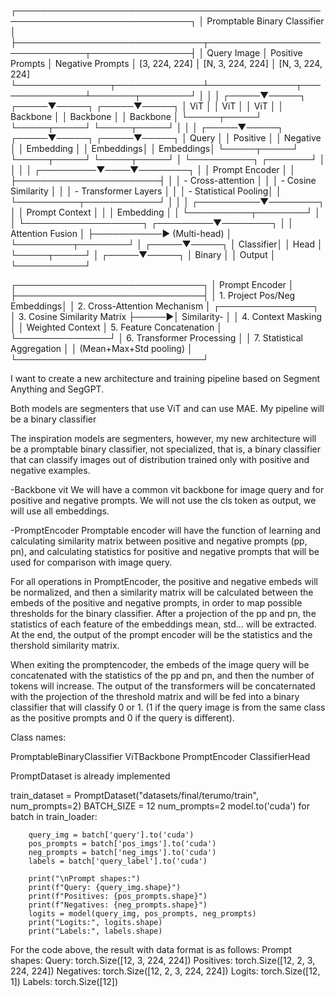 ┌──────────────────────────────────────────────────────────────────────────────┐
│                        Promptable Binary Classifier                          │
├──────────────────────────────┬──────────────────────────────┬────────────────┤
│          Query Image         │      Positive Prompts        │ Negative Prompts
│          [3, 224, 224]       │    [N, 3, 224, 224]          │ [N, 3, 224, 224]
└───────────────┬──────────────┴──────────────┬───────────────┴───────┬────────┘
                │                             │                       │
          ┌─────▼─────┐                 ┌─────▼─────┐           ┌─────▼─────┐
          │ ViT       │                 │ ViT       │           │ ViT       │
          │ Backbone  │                 │ Backbone  │           │ Backbone  │
          └─────┬─────┘                 └─────┬─────┘           └─────┬─────┘
                │                             │                       │
          ┌─────▼─────┐                 ┌─────▼─────┐           ┌─────▼─────┐
          │ Query     │                 │ Positive  │           │ Negative  │
          │ Embedding │                 │ Embeddings│           │ Embeddings│
          └─────┬─────┘                 └─────┬─────┘           └─────┬─────┘
                │                             └──────────┐    ┌───────┘
                │                                        │    │
                │                              ┌─────────▼────▼────────┐
                │                              │     Prompt Encoder    │
                │                              ├───────────────────────┤
                │                              │  - Cross-attention    │
                │                              │  - Cosine Similarity  │
                │                              │  - Transformer Layers │
                │                              │  - Statistical Pooling│
                │                              └──────────┬────────────┘
                │                                         │
                │                               ┌──────────▼────────┐
                │                               │ Prompt Context    │
                │                               │   Embedding       │
                │                               └──────────┬────────┘
                │                                         │
                └───────────────────┐           ┌─────────▼────────┐
                                    │           │ Attention Fusion │
                                    ├───────────►  (Multi-head)    │
                                                └─────────┬────────┘
                                                          │
                                                    ┌─────▼─────┐
                                                    │ Classifier│
                                                    │  Head     │
                                                    └─────┬─────┘
                                                          │
                                                    ┌─────▼─────┐
                                                    │ Binary    │
                                                    │ Output    │
                                                    └───────────┘



┌──────────────────────────────┐
│        Prompt Encoder        │
├──────────────────────────────┤
│ 1. Project Pos/Neg Embeddings│
│ 2. Cross-Attention Mechanism │      ┌───────────────┐
│ 3. Cosine Similarity Matrix  ├─────►│ Similarity-   │
│ 4. Context Masking           │      │ Weighted Context
│ 5. Feature Concatenation     │      └───────────────┘
│ 6. Transformer Processing    │
│ 7. Statistical Aggregation   │
│   (Mean+Max+Std pooling)     │
└──────────────────────────────┘




I want to create a new architecture and training pipeline based on Segment Anything and SegGPT.

Both models are segmenters that use ViT and can use MAE. My pipeline will be a binary classifier

The inspiration models are segmenters, however, my new architecture will be a promptable binary classifier, not specialized, that is, a binary classifier that can classify images out of distribution trained only with positive and negative examples.

-Backbone vit
We will have a common vit backbone for image query and for positive and negative prompts. We will not use the cls token as output, we will use all embeddings.

-PromptEncoder
Promptable encoder will have the function of learning and calculating similarity matrix between positive and negative prompts (pp, pn), and calculating statistics for positive and negative prompts that will be used for comparison with image query.

For all operations in PromptEncoder, the positive and negative embeds will be normalized, and then a similarity matrix will be calculated between the embeds of the positive and negative prompts, in order to map possible thresholds for the binary classifier. After a projection of the pp and pn, the statistics of each feature of the embeddings mean, std... will be extracted. At the end, the output of the prompt encoder will be the statistics and the thershold similarity matrix.

When exiting the promptencoder, the embeds of the image query will be concatenated with the statistics of the pp and pn, and then the number of tokens will increase. The output of the transformers will be concaternated with the projection of the threshold matrix and will be fed into a binary classifier that will classify 0 or 1. (1 if the query image is from the same class as the positive prompts and 0 if the query is different).

Class names:

PromptableBinaryClassifier
ViTBackbone
PromptEncoder
ClassifierHead

PromptDataset is already implemented

train_dataset = PromptDataset("datasets/final/terumo/train", num_prompts=2)
    BATCH_SIZE = 12
    num_prompts=2
    model.to('cuda')
    for batch in train_loader:
        
        query_img = batch['query'].to('cuda')
        pos_prompts = batch['pos_imgs'].to('cuda')
        neg_prompts = batch['neg_imgs'].to('cuda')
        labels = batch['query_label'].to('cuda')
        
        print("\nPrompt shapes:")
        print(f"Query: {query_img.shape}")
        print(f"Positives: {pos_prompts.shape}")
        print(f"Negatives: {neg_prompts.shape}")
        logits = model(query_img, pos_prompts, neg_prompts)
        print("Logits:", logits.shape)
        print("Labels:", labels.shape)



For the code above, the result with data format is as follows:
Prompt shapes:
Query: torch.Size([12, 3, 224, 224])
Positives: torch.Size([12, 2, 3, 224, 224])
Negatives: torch.Size([12, 2, 3, 224, 224])
Logits: torch.Size([12, 1])
Labels: torch.Size([12])
